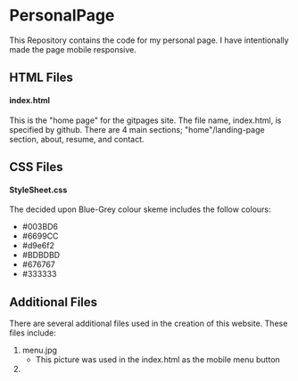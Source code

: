 # PersonalPage
This Repository contains the code for my personal page. I have intentionally made the page mobile responsive. 


## HTML Files 

#### index.html  
This is the "home page" for the gitpages site. The file name, index.html, is specified by github.
There are 4 main sections; "home"/landing-page section, about, resume, and contact. 

## CSS Files 

#### StyleSheet.css

The decided upon Blue-Grey colour skeme includes the follow colours:  
  - #003BD6
  - #6699CC 
  - #d9e6f2 
  - #BDBDBD
  - #676767
  - #333333

## Additional Files 

There are several additional files used in the creation of this website. These files include: 
1. menu.jpg 
   - This picture was used in the index.html as the mobile menu button 
2. 
